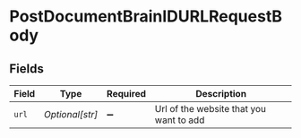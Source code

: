 # PostDocumentBrainIDURLRequestBody


## Fields

| Field                                   | Type                                    | Required                                | Description                             |
| --------------------------------------- | --------------------------------------- | --------------------------------------- | --------------------------------------- |
| `url`                                   | *Optional[str]*                         | :heavy_minus_sign:                      | Url of the website that you want to add |